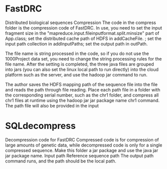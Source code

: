 # FastDRC
Distributed biological sequences Compression
The code in the compress folder is the compression code of FastDRC. In use, you need to set the input fragment size in the "mapreduce.input.fileinputformat.split.minsize" part of App.class; 
set the distributed cache path of HDFS in addCacheFile. ; 
set the input path collection in addInputPaths; set the output path in outPath.

The file name is string processed in the code, so if you do not use the 1000Project data set, you need to change the string processing rules for the file name.
After the setting is completed, the three java files are grouped into jars (you can also set the linux local path to run directly) into the cloud platform such as the server, and use the hadoop jar command to run.

The author saves the HDFS mapping path of the sequence file into the file and reads the path through file reading. 
Place each path file in a folder with the corresponding serial number, such as the chr1 folder, and compress all chr1 files at runtime using the hadoop jar jar package name chr1 command.
The path file will also be provided in the input


# SQLdecompress
Decompression code for FastDRC
Compressed code is for compression of large amounts of genetic data, while decompressed code is only for a single compressed sequence.
Make this folder a jar package and use the java jar jar package name. Input path Reference sequence path The output path command runs, and the path should be the local path.
